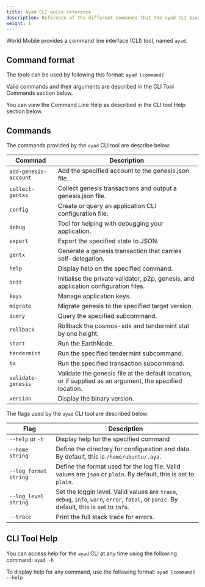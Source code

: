 ```yaml
---
title: Ayad CLI quick reference
description: Reference of the different commands that the ayad CLI binary offers. 
weight: 1
---
```

World Mobile provides a command line interface (CLI) tool, named `ayad`.

## Command format
The tools can be used by following this format:
`ayad [command]`

Valid commands and their arguments are described in the CLI Tool Commands section below.

You can view the Command Line Help as described in the CLI tool Help section below.

## Commands
The commands provided by the `ayad` CLI tool are describe below:

| Commnad                | Description                                                                                               |
|------------------------|-----------------------------------------------------------------------------------------------------------|
| `add-genesis-account`  | Add the specified account to the genesis.json file.                                                       |
| `collect-gentxs`       | Collect genesis transactions and output a genesis.json file.                                              |
| `config` | Create or query an application CLI configuration file.                                                    |
| `debug` | Tool for helping with debugging your application.                                     |
| `export` | Export the specified state to JSON.                                                                       |
| `gentx` | Generate a genesis transaction that carries self-delegation.                                              |
| `help` | Display help on the specified command.                                                                    |
| `init` | Initialise the private validator, p2p, genesis, and application configuration files.                      |
| `keys` | Manage application keys.                                                                                  |
| `migrate` | Migrate genesis to the specified target version.                                                          |
| `query` | Query the specified subcommand.                                                                           |
| `rollback` | Rollback the cosmos-sdk and tendermint stat by one height.                                                |
| `start` | Run the EarthNode.                                                                                        |
| `tendermint` | Run the specified tendermint subcommand.                                                                  |
| `tx` | Run the specified transaction subcommand.                                                                 |
| `validate-genesis` | Validate the genesis file at the default location, or if supplied as an argument, the specified location. |
| `version` | Display the binary version.                                                                               |


The flags used by the `ayad` CLI tool are described below:

| Flag | Description                                                                                                      |
|----|------------------------------------------------------------------------------------------------------------------|
| `--help` or `-h` | Display help for the specified command                                                                           |
| `--home string` | Define the directory for configuration and data. By default, this is `/home/ubuntu/.aya`.                        |
| `--log_format string` | Define the format used for the log file. Valid values are `json` or `plain`. By default, this is set to `plain`. |
| `--log_level string` | Set the loggin level. Valid values are `trace`, `debug`, `info`, `warn`, `error`, `fatal`, or `panic`. By default, this is set to `info`. |
| `--trace` | Print the full stack trace for errors. |

## CLI Tool Help
You can access help for the `ayad` CLI at any time using the following command:
`ayad -h`

To display help for any command, use the following format:
`ayad [command] --help`
